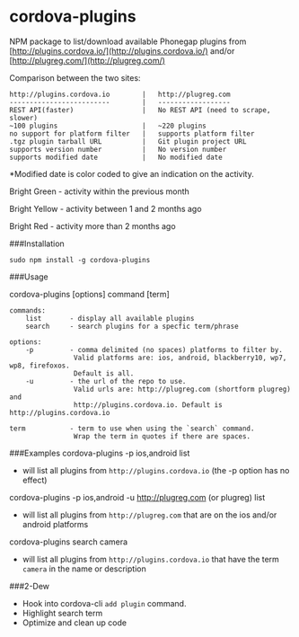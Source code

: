 cordova-plugins
===============

NPM package to list/download available Phonegap plugins from [http://plugins.cordova.io/](http://plugins.cordova.io/) and/or
[http://plugreg.com/](http://plugreg.com/)

Comparison between the two sites:
```
http://plugins.cordova.io        |   http://plugreg.com
-------------------------        |   ------------------
REST API(faster)                 |   No REST API (need to scrape, slower)
~100 plugins                     |   ~220 plugins
no support for platform filter   |   supports platform filter
.tgz plugin tarball URL          |   Git plugin project URL
supports version number          |   No version number
supports modified date           |   No modified date
```


*Modified date is color coded to give an indication on the activity.

Bright Green - activity within the previous month

Bright Yellow - activity between 1 and 2 months ago

Bright Red - activity more than 2 months ago


###Installation

`sudo npm install -g cordova-plugins`

###Usage


cordova-plugins [options] command [term]
```
commands:
    list       - display all available plugins
    search     - search plugins for a specfic term/phrase

options:
    -p         - comma delimited (no spaces) platforms to filter by.
                Valid platforms are: ios, android, blackberry10, wp7, wp8, firefoxos.
                Default is all.
    -u         - the url of the repo to use.
                Valid urls are: http://plugreg.com (shortform plugreg) and
                http://plugins.cordova.io. Default is http://plugins.cordova.io

term           - term to use when using the `search` command.
                Wrap the term in quotes if there are spaces.

```

###Examples
cordova-plugins -p ios,android list

- will list all plugins from `http://plugins.cordova.io` (the -p option has no effect)

cordova-plugins -p ios,android -u http://plugreg.com (or plugreg) list

- will list all plugins from `http://plugreg.com` that are on the ios and/or android platforms

cordova-plugins search camera

- will list all plugins from `http://plugins.cordova.io` that have the term `camera` in the name or description


###2-Dew

- Hook into cordova-cli `add plugin` command.
- Highlight search term
- Optimize and clean up code


